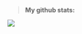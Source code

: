 > **My github stats:**

<img src="https://github-readme-stats.vercel.app/api?username=Korrumz2PL&theme=blue-black"> </img>
<!-- <img src="https://github-readme-stats.vercel.app/api/top-langs/?username=Korrumz2PL&theme=blue-black"> </img> -->
